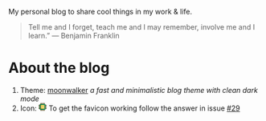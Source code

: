 My personal blog to share cool things in my work & life. 

> Tell me and I forget, teach me and I may remember, involve me and I learn.” — Benjamin Franklin

# About the blog

1. Theme: [moonwalker](https://github.com/abhinavs/moonwalk/tree/gh-pages?tab=readme-ov-file) *a fast and minimalistic blog theme with clean dark mode*
2. Icon: ![favicon](./favicon.png)
To get the favicon working follow the answer in issue [#29](https://github.com/abhinavs/moonwalk/issues/29) 

